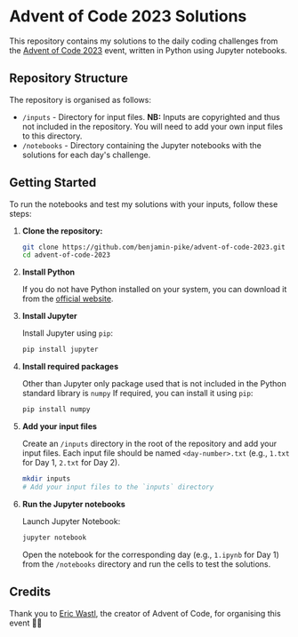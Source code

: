 # Advent of Code 2023 Solutions
This repository contains my solutions to the daily coding challenges from the [Advent of Code 2023](https://adventofcode.com/2023) event, written in Python using Jupyter notebooks.

## Repository Structure
The repository is organised as follows:

- `/inputs` - Directory for input files. **NB:** Inputs are copyrighted and thus not included in the repository. You will need to add your own input files to this directory.
- `/notebooks` - Directory containing the Jupyter notebooks with the solutions for each day's challenge.

## Getting Started
To run the notebooks and test my solutions with your inputs, follow these steps:

1. **Clone the repository:**
    ```bash
    git clone https://github.com/benjamin-pike/advent-of-code-2023.git
    cd advent-of-code-2023
    ```

2. **Install Python**

    If you do not have Python installed on your system, you can download it from the [official website](https://www.python.org/downloads/).

3. **Install Jupyter**
    
    Install Jupyter using `pip`:

    ```bash
    pip install jupyter
    ```

3. **Install required packages**
    
    Other than Jupyter only package used that is not included in the Python standard library is `numpy` If required, you can install it using `pip`:

    ```bash
    pip install numpy
    ```


4. **Add your input files**

    Create an `/inputs` directory in the root of the repository and add your input files. Each input file should be named `<day-number>.txt` (e.g., `1.txt` for Day 1, `2.txt` for Day 2).

    ```bash
    mkdir inputs
    # Add your input files to the `inputs` directory
    ```

5. **Run the Jupyter notebooks**

    Launch Jupyter Notebook:

    ```bash
    jupyter notebook
    ```

    Open the notebook for the corresponding day (e.g., `1.ipynb` for Day 1) from the `/notebooks` directory and run the cells to test the solutions.

## Credits
Thank you to [Eric Wastl](https://twitter.com/ericwastl), the creator of Advent of Code, for organising this event 🎄✨